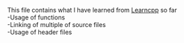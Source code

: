 This file contains what I have learned from [Learncpp](www.learncpp.com) so far\
-Usage of functions\
-Linking of multiple of source files\
-Usage of header files
